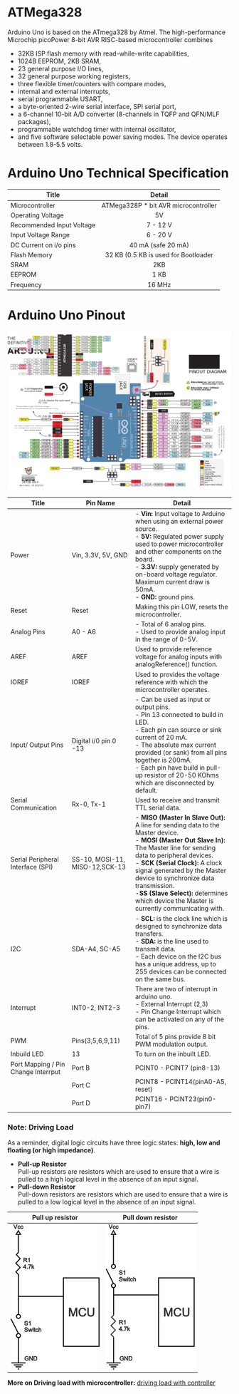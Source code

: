 # ATMega328

Arduino Uno is based on the ATmega328 by Atmel. The high-performance Microchip picoPower 8-bit AVR RISC-based microcontroller combines 
- 32KB ISP flash memory with read-while-write capabilities, 
- 1024B EEPROM, 2KB SRAM, 
- 23 general purpose I/O lines, 
- 32 general purpose working registers, 
- three flexible timer/counters with compare modes, 
- internal and external interrupts, 
- serial programmable USART, 
- a byte-oriented 2-wire serial interface, SPI serial port, 
- a 6-channel 10-bit A/D converter (8-channels in TQFP and QFN/MLF packages), 
- programmable watchdog timer with internal oscillator, 
- and five software selectable power saving modes. The device operates between 1.8-5.5 volts.


# Arduino Uno Technical Specification

| **Title**         | **Detail**           | 
| ------------- |:-------------:| 
| Microcontroller     | ATMega328P * bit AVR microcontroller |
| Operating Voltage     | 5V      |
| Recommended Input Voltage | 7 - 12 V    |
| Input Voltage Range| 6 - 20 V |
| DC Current on i/o pins| 40 mA (safe 20 mA)|
| Flash Memory| 32 KB (0.5 KB is used for Bootloader|
| SRAM| 2KB |
| EEPROM| 1 KB |
| Frequency| 16 MHz|

# Arduino Uno Pinout

![pinout_arduino_uno](./pinout_arduino_uno.png)

| **Title** | **Pin Name**| **Detail** |
| ------------- |-------------| -------------|
| Power | Vin, 3.3V, 5V, GND | - **Vin:** Input voltage to Arduino when using an external power source.  <br> -  **5V:** Regulated power supply used to power microcontroller and other components on the board. <br> - **3.3V:** supply generated by on-board voltage regulator. Maximum current draw is 50mA.<br> - **GND:** ground pins. |
| Reset | Reset | Making this pin LOW, resets the microcontroller. |
| Analog Pins | A0 - A6 | - Total of 6 analog pins. <br> - Used to provide analog input in the range of 0-5V. |
| AREF | AREF | Used to provide reference voltage for analog inputs with analogReference() function.|
| IOREF| IOREF | Used to provides the voltage reference with which the microcontroller operates.
| Input/ Output Pins | Digital i/0 pin 0 -13 | - Can be used as input or output pins. <br> - Pin 13 connected to build in LED. <br>  - Each pin can source or sink current of 20 mA. <br> - The absolute max current provided (or sank) from all pins together is 200mA.<br> - Each pin have build in pull-up resistor of 20-50 KOhms which are disconnected by default.  |
| Serial Communication | Rx-0, Tx-1 | Used to receive and transmit TTL serial data. |
| Serial Peripheral Interface (SPI) | SS-10, MOSI-11, MISO-12,SCK-13 | - **MISO (Master In Slave Out):** A line for sending data to the Master device. <br> - **MOSI (Master Out Slave In):**  The Master line for sending data to peripheral devices.<br> - **SCK (Serial Clock):** A clock signal generated by the Master device to synchronize data transmission. <br> -**SS (Slave Select):** determines which device the Master is currently communicating with. |
| I2C | SDA-A4, SC-A5 | - **SCL:** is the clock line which is designed to synchronize data transfers.<br> - **SDA:** is the line used to transmit data.<br> - Each device on the I2C bus has a unique address, up to 255 devices can be connected on the same bus.|
| Interrupt | INT0-2, INT2-3 | There are two of interrupt in arduino uno.<br> - External Interrupt (2,3) <br> - Pin Change Interrupt which can be activated on any of the pins.|
| PWM | Pins(3,5,6,9,11) | Total of 5 pins provide 8 bit PWM modulation output. |
| Inbuild LED | 13 | To turn on the inbuilt LED. |
|Port Mapping / Pin Change Interrput|Port B| PCINT0 - PCINT7 (pin8-13)|
||Port C|PCINT8 - PCINT14(pinA0-A5, reset)|
||Port D| PCINT16 - PCINT23(pin0-pin7)|

### Note: Driving Load
As a reminder, digital logic circuits have three logic states: **high, low and floating (or high impedance)**.
- **Pull-up Resistor** <br> Pull-up resistors are resistors which are used to ensure that a wire is pulled to a high logical level in the absence of an input signal.
- **Pull-down Resistor** <br> Pull-down resistors are resistors which are used to ensure that a wire is pulled to a low logical level in the absence of an input signal.

| **Pull up resistor**| **Pull down resistor** |
|---|---|
|![pull up resistor](./pull-up-resistor.png)| ![pull down resistor](./pull-down-resistor.png)|


**More on Driving load with microcontroller:** [driving load with controller](./driving-load.pdf)






